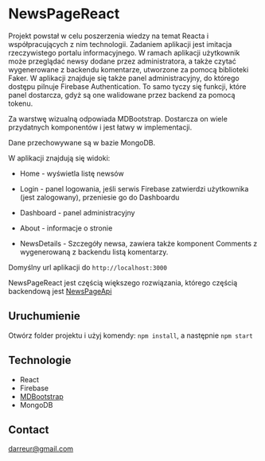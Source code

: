 # NewsPageReact

Projekt powstał w celu poszerzenia wiedzy na temat Reacta i współpracujących z nim technologii. Zadaniem aplikacji jest imitacja rzeczywistego portalu informacyjnego. W ramach aplikacji użytkownik może przeglądać newsy dodane przez administratora, a także czytać wygenerowane z backendu komentarze, utworzone za pomocą biblioteki Faker. 
W aplikacji znajduje się także panel administracyjny, do którego dostępu pilnuje Firebase Authentication. To samo tyczy się funkcji, które panel dostarcza, gdyż są one walidowane przez backend za pomocą tokenu. 

Za warstwę wizualną odpowiada MDBootstrap. Dostarcza on wiele przydatnych komponentów i jest łatwy w implementacji. 

Dane przechowywane są w bazie MongoDB.

W aplikacji znajdują się widoki:
* Home - wyświetla listę newsów 

* Login - panel logowania, jeśli serwis Firebase zatwierdzi użytkownika (jest zalogowany), przeniesie go do Dashboardu 

* Dashboard - panel administracyjny

* About - informacje o stronie

* NewsDetails - Szczegóły newsa, zawiera także komponent Comments z wygenerowaną z backendu listą komentarzy.



Domyślny url aplikacji do `http://localhost:3000`

NewsPageReact jest częścią większego rozwiązania, którego częścią backendową jest [NewsPageApi](https://github.com/DamSzymanski/NewsPageApi)

## Uruchumienie

Otwórz folder projektu i użyj komendy: `npm install`, a następnie `npm start`

## Technologie
* React
* Firebase
* [MDBootstrap](https://mdbootstrap.com)
* MongoDB

## Contact
darreur@gmail.com


